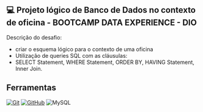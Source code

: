 ## :computer: Projeto lógico de Banco de Dados no contexto de oficina - BOOTCAMP DATA EXPERIENCE - DIO
Descrição do desafio: 
- criar o esquema lógico para o contexto de uma oficina
- Utilização de queries SQL com as cláusulas:
- SELECT Statement, WHERE Statement, ORDER BY, HAVING Statement, Inner Join.

## Ferramentas
[![Git](https://img.shields.io/badge/Git-000?style=for-the-badge&logo=git&logoColor=E94D5F)](https://git-scm.com/doc) 
[![GitHub](https://img.shields.io/badge/GitHub-000?style=for-the-badge&logo=github&logoColor=30A3DC)](https://docs.github.com/)
![MySQL](https://img.shields.io/badge/mysql-4479A1.svg?style=for-the-badge&logo=mysql&logoColor=white)
<br>
